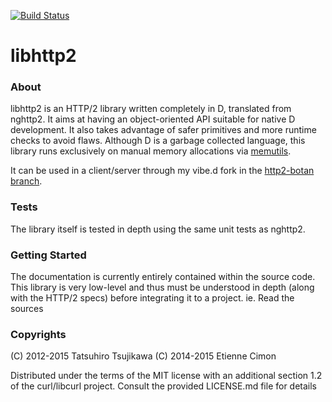 [![Build Status](https://travis-ci.org/etcimon/libhttp2.svg)](https://travis-ci.org/etcimon/libhttp2)

# libhttp2 

### About

libhttp2 is an HTTP/2 library written completely in D, translated from nghttp2. It aims at having an object-oriented API
suitable for native D development. It also takes advantage of safer primitives and more runtime checks to avoid flaws.
Although D is a garbage collected language, this library runs exclusively on manual memory allocations via [memutils](https://github.com/etcimon/memutils).

It can be used in a client/server through my vibe.d fork in the [http2-botan branch](https://github.com/etcimon/vibe.d/tree/http2-botan). 

### Tests

The library itself is tested in depth using the same unit tests as nghttp2. 

### Getting Started

The documentation is currently entirely contained within the source code. This library is very low-level and thus
must be understood in depth (along with the HTTP/2 specs) before integrating it to a project. ie. Read the sources

### Copyrights

(C) 2012-2015 Tatsuhiro Tsujikawa
(C) 2014-2015 Etienne Cimon

Distributed under the terms of the MIT license with an additional section 1.2 of the curl/libcurl project. 
Consult the provided LICENSE.md file for details
